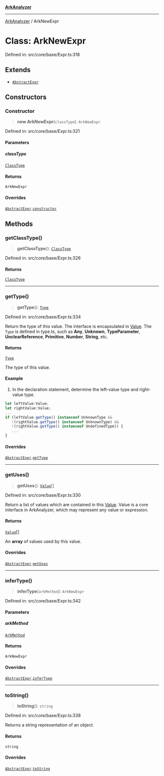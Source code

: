 [**ArkAnalyzer**](../README.md)

***

[ArkAnalyzer](../globals.md) / ArkNewExpr

# Class: ArkNewExpr

Defined in: src/core/base/Expr.ts:318

## Extends

- [`AbstractExpr`](AbstractExpr.md)

## Constructors

### Constructor

> **new ArkNewExpr**(`classType`): `ArkNewExpr`

Defined in: src/core/base/Expr.ts:321

#### Parameters

##### classType

[`ClassType`](ClassType.md)

#### Returns

`ArkNewExpr`

#### Overrides

[`AbstractExpr`](AbstractExpr.md).[`constructor`](AbstractExpr.md#constructor)

## Methods

### getClassType()

> **getClassType**(): [`ClassType`](ClassType.md)

Defined in: src/core/base/Expr.ts:326

#### Returns

[`ClassType`](ClassType.md)

***

### getType()

> **getType**(): [`Type`](Type.md)

Defined in: src/core/base/Expr.ts:334

Return the type of this value. The interface is encapsulated in [Value](../interfaces/Value.md). 
The `Type` is defined in type.ts, such as **Any**, **Unknown**, **TypeParameter**, 
**UnclearReference**, **Primitive**, **Number**, **String**, etc.

#### Returns

[`Type`](Type.md)

The type of this value.

#### Example

1. In the declaration statement, determine the left-value type and right-value type.

```typescript
let leftValue:Value;
let rightValue:Value;
...
if (leftValue.getType() instanceof UnknownType && 
   !(rightValue.getType() instanceof UnknownType) &&
   !(rightValue.getType() instanceof UndefinedType)) {
   ...
}
```

#### Overrides

[`AbstractExpr`](AbstractExpr.md).[`getType`](AbstractExpr.md#gettype)

***

### getUses()

> **getUses**(): [`Value`](../interfaces/Value.md)[]

Defined in: src/core/base/Expr.ts:330

Return a list of values which are contained in this [Value](../interfaces/Value.md).
Value is a core interface in ArkAnalyzer, which may represent any value or expression.

#### Returns

[`Value`](../interfaces/Value.md)[]

An **array** of values used by this value.

#### Overrides

[`AbstractExpr`](AbstractExpr.md).[`getUses`](AbstractExpr.md#getuses)

***

### inferType()

> **inferType**(`arkMethod`): `ArkNewExpr`

Defined in: src/core/base/Expr.ts:342

#### Parameters

##### arkMethod

[`ArkMethod`](ArkMethod.md)

#### Returns

`ArkNewExpr`

#### Overrides

[`AbstractExpr`](AbstractExpr.md).[`inferType`](AbstractExpr.md#infertype)

***

### toString()

> **toString**(): `string`

Defined in: src/core/base/Expr.ts:338

Returns a string representation of an object.

#### Returns

`string`

#### Overrides

[`AbstractExpr`](AbstractExpr.md).[`toString`](AbstractExpr.md#tostring)
